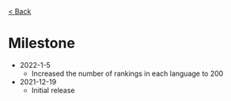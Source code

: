 [< Back](https://github.com/kon9chunkit/GitHub-English-Top-Charts#github-english-top-charts)

# Milestone

- 2022-1-5
  - Increased the number of rankings in each language to 200
- 2021-12-19
  - Initial release
